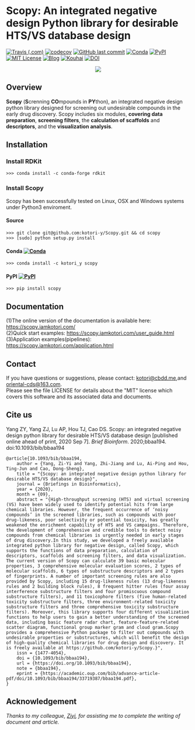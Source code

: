 # Scopy: An integrated negative design Python library for desirable HTS/VS database design

[![Travis (.com)](https://img.shields.io/travis/com/kotori-y/scopy)](https://travis-ci.com/kotori-y/Scopy) [![codecov](https://codecov.io/gh/kotori-y/Scopy/branch/master/graph/badge.svg)](https://codecov.io/gh/kotori-y/Scopy) [![GitHub last commit](https://img.shields.io/github/last-commit/kotori-y/scopy)](https://github.com/kotori-y/Scopy/commits/master) [![Conda](https://img.shields.io/badge/Install%20with-conda-green)](https://conda.anaconda.org/kotori_y) [![PyPI](https://img.shields.io/badge/Install%20with-pypi-informational)](https://pypi.org/project/scopy/) [![MIT License](https://img.shields.io/badge/license-MIT-black)](https://anaconda.org/kotori_y/scopy) [![Blog](https://img.shields.io/badge/blog-iamkotori-pink)](https://blog.iamkotori.com/) [![Kouhai](https://img.shields.io/badge/contributor-Ziyi-%23B3D0BE)](https://github.com/Yangziyi1997) [![DOI](https://img.shields.io/badge/doi-Briefings%20in%20Bioinformatics-informational)](https://doi.org/10.1093/bib/bbaa194)

<div align=center>
    <img src='Scopy.png'>
</div>

## Overview

**Scopy** (**S**crenning **CO**mpounds in **PY**thon), an integrated negative design python library designed for screening out undesirable compounds in the early drug discovery. Scopy includes six modules, **covering data preparation**, **screening filters**, the **calculation of scaffolds** and **descriptors**, and the **visualization analysis**. 

## Installation

### Install RDKit

```
>>> conda install -c conda-forge rdkit
```

### Install Scopy

Scopy has been successfully tested on Linux, OSX and Windows systems under Python3 enviroment.

#### Source

```
>>> git clone git@github.com:kotori-y/Scopy.git && cd scopy
>>> [sudo] python setup.py install
```

#### Conda [![Conda](https://img.shields.io/conda/v/kotori_y/scopy?color=green&label=conda&style=flat-square)](https://anaconda.org/kotori_y/scopy)

```
>>> conda install -c kotori_y scopy
```

#### PyPI [![PyPI](https://img.shields.io/pypi/v/scopy?style=flat-square)](https://pypi.org/project/scopy/)

```
>>> pip install scopy
```

## Documentation

(1)The online version of the documentation is available here: https://scopy.iamkotori.com/<br>(2)Quick start examples: https://scopy.iamkotori.com/user_guide.html<br>(3)Application examples(pipelines): https://scopy.iamkotori.com/application.html

## Contact

If you have questions or suggestions, please contact: kotori@cbdd.me,and oriental-cds@163.com.<br>Please see the file LICENSE for details about the "MIT" license which covers this software and its associated data and documents.

## Cite us

Yang ZY, Yang ZJ, Lu AP, Hou TJ, Cao DS. Scopy: an integrated negative design python library for desirable HTS/VS database design [published online ahead of print, 2020 Sep 7]. *Brief Bioinform*. 2020;bbaa194. doi:10.1093/bib/bbaa194

```
@article{10.1093/bib/bbaa194,
    author = {Yang, Zi-Yi and Yang, Zhi-Jiang and Lu, Ai-Ping and Hou, Ting-Jun and Cao, Dong-Sheng},
    title = "{Scopy: an integrated negative design python library for desirable HTS/VS database design}",
    journal = {Briefings in Bioinformatics},
    year = {2020},
    month = {09},
    abstract = "{High-throughput screening (HTS) and virtual screening (VS) have been widely used to identify potential hits from large chemical libraries. However, the frequent occurrence of ‘noisy compounds’ in the screened libraries, such as compounds with poor drug-likeness, poor selectivity or potential toxicity, has greatly weakened the enrichment capability of HTS and VS campaigns. Therefore, the development of comprehensive and credible tools to detect noisy compounds from chemical libraries is urgently needed in early stages of drug discovery.In this study, we developed a freely available integrated python library for negative design, called Scopy, which supports the functions of data preparation, calculation of descriptors, scaffolds and screening filters, and data visualization. The current version of Scopy can calculate 39 basic molecular properties, 3 comprehensive molecular evaluation scores, 2 types of molecular scaffolds, 6 types of substructure descriptors and 2 types of fingerprints. A number of important screening rules are also provided by Scopy, including 15 drug-likeness rules (13 drug-likeness rules and 2 building block rules), 8 frequent hitter rules (four assay interference substructure filters and four promiscuous compound substructure filters), and 11 toxicophore filters (five human-related toxicity substructure filters, three environment-related toxicity substructure filters and three comprehensive toxicity substructure filters). Moreover, this library supports four different visualization functions to help users to gain a better understanding of the screened data, including basic feature radar chart, feature-feature-related scatter diagram, functional group marker gram and cloud gram.Scopy provides a comprehensive Python package to filter out compounds with undesirable properties or substructures, which will benefit the design of high-quality chemical libraries for drug design and discovery. It is freely available at https://github.com/kotori-y/Scopy.}",
    issn = {1477-4054},
    doi = {10.1093/bib/bbaa194},
    url = {https://doi.org/10.1093/bib/bbaa194},
    note = {bbaa194},
    eprint = {https://academic.oup.com/bib/advance-article-pdf/doi/10.1093/bib/bbaa194/33719387/bbaa194.pdf},
}
```

  

## Acknowledgement

*Thanks to my colleague, [Ziyi](https://github.com/Yangziyi1997), for assisting me to complete the writing of document and article.*
